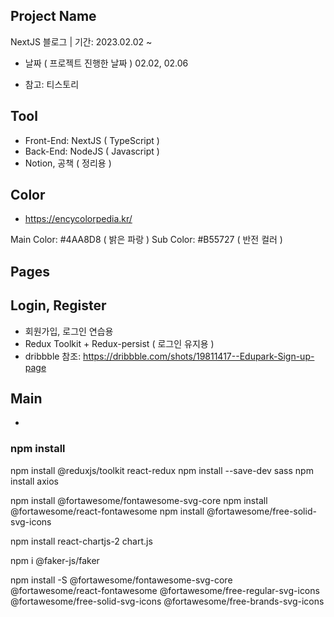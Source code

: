 ## Project Name
NextJS 블로그 | 기간: 2023.02.02 ~
* 날짜 ( 프로젝트 진행한 날짜 )
02.02, 02.06

- 참고: 티스토리

## Tool
- Front-End: NextJS ( TypeScript )
- Back-End: NodeJS ( Javascript )
- Notion, 공책 ( 정리용 )

## Color
- https://encycolorpedia.kr/

Main Color: #4AA8D8 ( 밝은 파랑 )
Sub Color: #B55727 ( 반전 컬러 )

## Pages

## Login, Register
- 회원가입, 로그인 연습용
- Redux Toolkit + Redux-persist ( 로그인 유지용 )
- dribbble 참조: https://dribbble.com/shots/19811417--Edupark-Sign-up-page

## Main
- 


### npm install
npm install @reduxjs/toolkit react-redux
npm install --save-dev sass
npm install axios

<!-- 폰트어썸 -->
npm install @fortawesome/fontawesome-svg-core
npm install @fortawesome/react-fontawesome
npm install @fortawesome/free-solid-svg-icons

<!-- 차트JS -->
npm install react-chartjs-2 chart.js
<!-- 임시 데이터를 위해서 -->
npm i @faker-js/faker


<!-- Font Awesome Free -->
npm install -S @fortawesome/fontawesome-svg-core @fortawesome/react-fontawesome @fortawesome/free-regular-svg-icons @fortawesome/free-solid-svg-icons @fortawesome/free-brands-svg-icons
